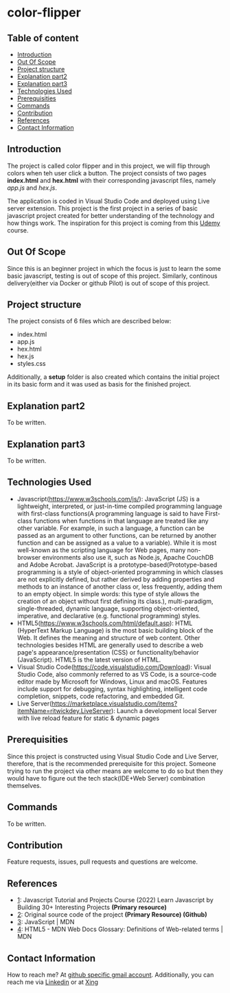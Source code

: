 # color-flipper

## Table of content

- [Introduction](#introduction)
- [Out Of Scope](#out-of-scope)
- [Project structure](#project-structure)
- [Explanation part2](#explanation-part2)
- [Explanation part3](#explanation-part3)
- [Technologies Used](#technologies-used)
- [Prerequisities](#prerequisities)
- [Commands](#commands)
- [Contribution](#contribution)
- [References](#references)
- [Contact Information](#contact-information)

## Introduction

The project is called color flipper and in this project, we will flip through colors when teh user click a button. The project consists of two pages **index.html** and **hex.html** with their corresponding javascript files, namely _app.js_ and _hex.js_.

The application is coded in Visual Studio Code and deployed using Live server extension. This project is the first project in a series of basic javascript project created for better understanding of the technology and how things work. The inspiration for this project is coming from this [Udemy](https://www.udemy.com/course/javascript-tutorial-for-beginners-w/) course.

## Out Of Scope

Since this is an beginner project in which the focus is just to learn the some basic javascript, testing is out of scope of this project. Similarly, continous delivery(either via Docker or github Pilot) is out of scope of this project.

## Project structure

The project consists of 6 files which are described below:

- index.html
- app.js
- hex.html
- hex.js
- styles.css

Additionally, a **setup** folder is also created which contains the initial project in its basic form and it was used as basis for the finished project.

## Explanation part2

To be written.

## Explanation part3

To be written.

## Technologies Used

- Javascript(https://www.w3schools.com/js/): JavaScript (JS) is a lightweight, interpreted, or just-in-time compiled programming language with first-class functions(A programming language is said to have First-class functions when functions in that language are treated like any other variable. For example, in such a language, a function can be passed as an argument to other functions, can be returned by another function and can be assigned as a value to a variable). While it is most well-known as the scripting language for Web pages, many non-browser environments also use it, such as Node.js, Apache CouchDB and Adobe Acrobat. JavaScript is a prototype-based(Prototype-based programming is a style of object-oriented programming in which classes are not explicitly defined, but rather derived by adding properties and methods to an instance of another class or, less frequently, adding them to an empty object. In simple words: this type of style allows the creation of an object without first defining its class.), multi-paradigm, single-threaded, dynamic language, supporting object-oriented, imperative, and declarative (e.g. functional programming) styles.
- HTML5(https://www.w3schools.com/html/default.asp): HTML (HyperText Markup Language) is the most basic building block of the Web. It defines the meaning and structure of web content. Other technologies besides HTML are generally used to describe a web page's appearance/presentation (CSS) or functionality/behavior (JavaScript). HTML5 is the latest version of HTML.
- Visual Studio Code(https://code.visualstudio.com/Download): Visual Studio Code, also commonly referred to as VS Code, is a source-code editor made by Microsoft for Windows, Linux and macOS. Features include support for debugging, syntax highlighting, intelligent code completion, snippets, code refactoring, and embedded Git.
- Live Server(https://marketplace.visualstudio.com/items?itemName=ritwickdey.LiveServer): Launch a development local Server with live reload feature for static & dynamic pages

## Prerequisities

Since this project is constructed using Visual Studio Code and Live Server, therefore, that is the recommended prerequisite for this project. Someone trying to run the project via other means are welcome to do so but then they would have to figure out the tech stack(IDE+Web Server) combination themselves.

## Commands

To be written.

## Contribution

Feature requests, issues, pull requests and questions are welcome.

## References

- [1](https://www.udemy.com/course/javascript-tutorial-for-beginners-w/): Javascript Tutorial and Projects Course (2022)
  Learn Javascript by Building 30+ Interesting Projects **(Primary resource)**
- [2](https://github.com/john-smilga/javascript-basic-projects): Original source code of the project **(Primary Resource) (Github)**
- [3](https://developer.mozilla.org/en-US/docs/Web/JavaScript): JavaScript | MDN
- [4](https://developer.mozilla.org/en-US/docs/Glossary/HTML5): HTML5 - MDN Web Docs Glossary: Definitions of Web-related terms | MDN

## Contact Information

How to reach me? At [github specific gmail account](mailto:syedumerahmedcode@gmail.com?subject=%5BGitHub%5D%20Hello%20from%20Github). Additionally, you can reach me via [Linkedin](https://www.linkedin.com/in/syed-umer-ahmed-a346a746/) or at [Xing](https://www.xing.com/profile/SyedUmer_Ahmed/cv)
